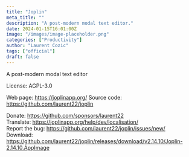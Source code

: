 ```yaml
---
title: "Joplin"
meta_title: ""
description: "A post-modern modal text editor."
date: 2024-01-15T16:01:00Z
image: "/images/image-placeholder.png"
categories: ["Productivity"]
author: "Laurent Cozic"
tags: ["official"]
draft: false
---
```


A post-modern modal text editor

License: AGPL-3.0

Web page: https://joplinapp.org/
Source code: https://github.com/laurent22/joplin

Donate: https://github.com/sponsors/laurent22  
Translate: https://joplinapp.org/help/dev/localisation/  
Report the bug: https://github.com/laurent22/joplin/issues/new/  
Download: https://github.com/laurent22/joplin/releases/download/v2.14.10/Joplin-2.14.10.AppImage
